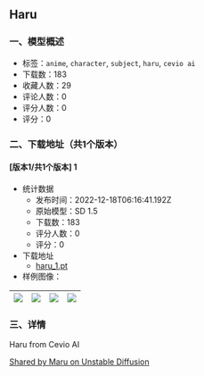 ## Haru
### 一、模型概述

- 标签：`anime`, `character`, `subject`, `haru`, `cevio ai`
- 下载数：183
- 收藏人数：29
- 评论人数：0
- 评分人数：0
- 评分：0

### 二、下载地址（共1个版本）

#### [版本1/共1个版本] 1

- 统计数据
  - 发布时间：2022-12-18T06:16:41.192Z
  - 原始模型：SD 1.5
  - 下载数：183
  - 评分人数：0
  - 评分：0
- 下载地址
  - [haru_1.pt](https://civitai.com/api/download/models/1588)
- 样例图像：

| <img src="https://image.civitai.com/xG1nkqKTMzGDvpLrqFT7WA/cae3ab62-09f9-4247-4ae1-0c6458e8dd00/width=450/14678.jpeg" /> | <img src="https://image.civitai.com/xG1nkqKTMzGDvpLrqFT7WA/bd83541c-4e11-4729-5f4b-4bb627b34f00/width=450/14682.jpeg" /> | <img src="https://image.civitai.com/xG1nkqKTMzGDvpLrqFT7WA/8681d12d-1cad-4f58-4684-967d1dc06c00/width=450/14681.jpeg" /> | <img src="https://image.civitai.com/xG1nkqKTMzGDvpLrqFT7WA/e65c2535-e421-4170-af73-540343575b00/width=450/14680.jpeg" /> |
| ---- | ---- | ---- | ---- |


### 三、详情
<p>Haru from Cevio AI</p><p><a href="https://discord.com/channels/1010980909568245801/1053604736726736958/1053604736726736958" rel="ugc" target="_blank">Shared by Maru on Unstable Diffusion</a></p>